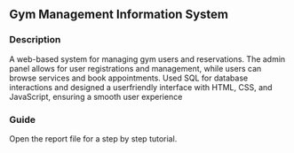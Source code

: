 ## Gym Management Information System
### Description
A web-based system for managing gym users and reservations. The admin panel allows for user registrations and management, while users can browse services and book appointments. Used SQL for database interactions and designed a userfriendly interface with HTML, CSS, and JavaScript, ensuring a smooth user experience
### Guide
Open the report file for a step by step tutorial.
